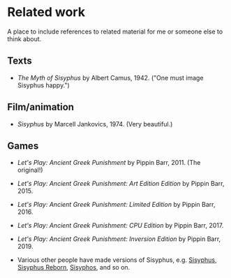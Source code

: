 # Related work

A place to include references to related material for me or someone else to think about.

## Texts

- _The Myth of Sisyphus_ by Albert Camus, 1942. ("One must image Sisyphus happy.")


## Film/animation

- _Sisyphus_ by Marcell Jankovics, 1974. (Very beautiful.)

## Games

- _Let's Play: Ancient Greek Punishment_ by Pippin Barr, 2011. (The original!)

- _Let's Play: Ancient Greek Punishment: Art Edition Edition_ by Pippin Barr, 2015.

- _Let's Play: Ancient Greek Punishment: Limited Edition_ by Pippin Barr, 2016.

- _Let's Play: Ancient Greek Punishment: CPU Edition_ by Pippin Barr, 2017.

- _Let's Play: Ancient Greek Punishment: Inversion Edition_ by Pippin Barr, 2019.

- Various other people have made versions of Sisyphus, e.g. [Sisyphus](https://gprosser.itch.io/sisyphus), [Sisyphus Reborn](https://store.steampowered.com/app/517910/Sisyphus_Reborn/), [Sisyphos](https://killscreen.com/articles/sisyphos/), and so on.
